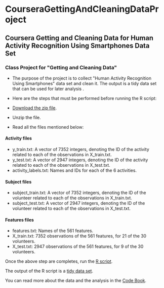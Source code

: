 # CourseraGettingAndCleaningDataProject
## Coursera Getting and Cleaning Data for Human Activity Recognition Using Smartphones Data Set 
### Class Project for "Getting and Cleaning Data"

* The purpose of the project is to collect "Human Activity Recognition Using Smartphones" data set and clean it. The output is a tidy data set that can be used for later analysis .

* Here are the steps that must be performed before running the R script:

* [Download the zip file](https://d396qusza40orc.cloudfront.net/getdata%2Fprojectfiles%2FUCI%20HAR%20Dataset.zip).
* Unzip the file.

* Read all the files mentioned below:

#### Activity files
* y_train.txt: A vector of 7352 integers, denoting the ID of the activity related to each of the observations in X_train.txt.
* y_test.txt: A vector of 2947 integers, denoting the ID of the activity related to each of the observations in X_test.txt.
* activity_labels.txt: Names and IDs for each of the 6 activities.

#### Subject files
* subject_train.txt: A vector of 7352 integers, denoting the ID of the volunteer related to each of the observations in X_train.txt.
* subject_test.txt: A vector of 2947 integers, denoting the ID of the volunteer related to each of the observations in X_test.txt.

#### Features files
* features.txt: Names of the 561 features.
* X_train.txt: 7352 observations of the 561 features, for 21 of the 30 volunteers.
* X_test.txt: 2947 observations of the 561 features, for 9 of the 30 volunteers.


Once the above step are completes, run the [R script](https://github.com/NidaBat/CourseraGettingAndCleaningDataProject/blob/master/run_analysis.R). 

The output of the R script is a [tidy data set](https://github.com/NidaBat/CourseraGettingAndCleaningDataProject/blob/master/tidy.txt).

You can read more about the data and the analysis in the [Code Book](https://github.com/NidaBat/CourseraGettingAndCleaningDataProject/blob/master/CodeBook.md).
